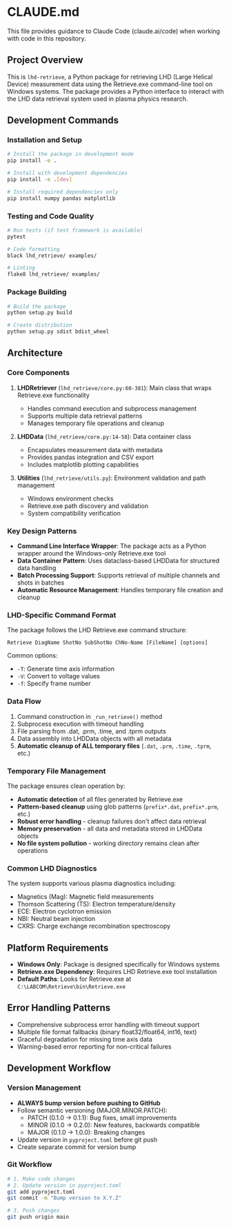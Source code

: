 # CLAUDE.md

This file provides guidance to Claude Code (claude.ai/code) when working with code in this repository.

## Project Overview

This is `lhd-retrieve`, a Python package for retrieving LHD (Large Helical Device) measurement data using the Retrieve.exe command-line tool on Windows systems. The package provides a Python interface to interact with the LHD data retrieval system used in plasma physics research.

## Development Commands

### Installation and Setup
```bash
# Install the package in development mode
pip install -e .

# Install with development dependencies
pip install -e .[dev]

# Install required dependencies only
pip install numpy pandas matplotlib
```

### Testing and Code Quality
```bash
# Run tests (if test framework is available)
pytest

# Code formatting
black lhd_retrieve/ examples/

# Linting
flake8 lhd_retrieve/ examples/
```

### Package Building
```bash
# Build the package
python setup.py build

# Create distribution
python setup.py sdist bdist_wheel
```

## Architecture

### Core Components

1. **LHDRetriever** (`lhd_retrieve/core.py:60-381`): Main class that wraps Retrieve.exe functionality
   - Handles command execution and subprocess management
   - Supports multiple data retrieval patterns
   - Manages temporary file operations and cleanup

2. **LHDData** (`lhd_retrieve/core.py:14-58`): Data container class
   - Encapsulates measurement data with metadata
   - Provides pandas integration and CSV export
   - Includes matplotlib plotting capabilities

3. **Utilities** (`lhd_retrieve/utils.py`): Environment validation and path management
   - Windows environment checks
   - Retrieve.exe path discovery and validation
   - System compatibility verification

### Key Design Patterns

- **Command Line Interface Wrapper**: The package acts as a Python wrapper around the Windows-only Retrieve.exe tool
- **Data Container Pattern**: Uses dataclass-based LHDData for structured data handling
- **Batch Processing Support**: Supports retrieval of multiple channels and shots in batches
- **Automatic Resource Management**: Handles temporary file creation and cleanup

### LHD-Specific Command Format

The package follows the LHD Retrieve.exe command structure:
```
Retrieve DiagName ShotNo SubShotNo ChNo-Name [FileName] [options]
```

Common options:
- `-T`: Generate time axis information
- `-V`: Convert to voltage values
- `-f`: Specify frame number

### Data Flow

1. Command construction in `_run_retrieve()` method
2. Subprocess execution with timeout handling  
3. File parsing from .dat, .prm, .time, and .tprm outputs
4. Data assembly into LHDData objects with all metadata
5. **Automatic cleanup of ALL temporary files** (`.dat`, `.prm`, `.time`, `.tprm`, etc.)

### Temporary File Management

The package ensures clean operation by:
- **Automatic detection** of all files generated by Retrieve.exe
- **Pattern-based cleanup** using glob patterns (`prefix*.dat`, `prefix*.prm`, etc.)
- **Robust error handling** - cleanup failures don't affect data retrieval
- **Memory preservation** - all data and metadata stored in LHDData objects
- **No file system pollution** - working directory remains clean after operations

### Common LHD Diagnostics

The system supports various plasma diagnostics including:
- Magnetics (Mag): Magnetic field measurements
- Thomson Scattering (TS): Electron temperature/density
- ECE: Electron cyclotron emission
- NBI: Neutral beam injection
- CXRS: Charge exchange recombination spectroscopy

## Platform Requirements

- **Windows Only**: Package is designed specifically for Windows systems
- **Retrieve.exe Dependency**: Requires LHD Retrieve.exe tool installation
- **Default Paths**: Looks for Retrieve.exe at `C:\LABCOM\Retrieve\bin\Retrieve.exe`

## Error Handling Patterns

- Comprehensive subprocess error handling with timeout support
- Multiple file format fallbacks (binary float32/float64, int16, text)
- Graceful degradation for missing time axis data
- Warning-based error reporting for non-critical failures

## Development Workflow

### Version Management

- **ALWAYS bump version before pushing to GitHub**
- Follow semantic versioning (MAJOR.MINOR.PATCH):
  - PATCH (0.1.0 → 0.1.1): Bug fixes, small improvements
  - MINOR (0.1.0 → 0.2.0): New features, backwards compatible
  - MAJOR (0.1.0 → 1.0.0): Breaking changes
- Update version in `pyproject.toml` before git push
- Create separate commit for version bump

### Git Workflow

```bash
# 1. Make code changes
# 2. Update version in pyproject.toml
git add pyproject.toml
git commit -m "Bump version to X.Y.Z"

# 3. Push changes
git push origin main
```